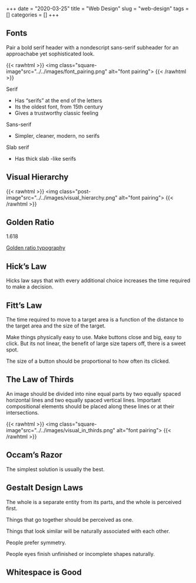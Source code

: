 +++ 
date = "2020-03-25"
title = "Web Design"
slug = "web-design" 
tags = []
categories = []
+++


## Fonts

Pair a bold serif header with a nondescript sans-serif subheader for an approachabe yet sophisticated look.

{{< rawhtml >}}
  <img class="square-image"src="../../images/font_pairing.png" alt="font pairing">
{{< /rawhtml >}}

Serif
- Has “serifs” at the end of the letters
- Its the oldest font, from 15th century
- Gives a trustworthy classic feeling

Sans-serif
- Simpler, cleaner, modern, no serifs

Slab serif
- Has thick slab -like serifs

## Visual Hierarchy

{{< rawhtml >}}
  <img class="post-image"src="../../images/visual_hierarchy.png" alt="font pairing">
{{< /rawhtml >}}

## Golden Ratio

1.618 

[Golden ratio typography](https://pearsonified.com/golden-ratio-typography-intro/)

## Hick’s Law

Hicks law says that with every additional choice increases the time required to make a decision.

## Fitt’s Law

The time required to move to a target area is a function of the distance to the target area and the size of the target.

Make things physically easy to use. Make buttons close and big, easy to click. But its not linear, the benefit of large size tapers off, there is a sweet spot.

The size of a button should be proportional to how often its clicked.

## The Law of Thirds

An image should be divided into nine equal parts by two equally spaced horizontal lines and two equally spaced vertical lines. Important compositional elements should be placed along these lines or at their intersections.

{{< rawhtml >}}
  <img class="square-image"src="../../images/visual_in_thirds.png" alt="font pairing">
{{< /rawhtml >}}

## Occam’s Razor

The simplest solution is usually the best.

## Gestalt Design Laws

The whole is a separate entity from its parts, and the whole is perceived first.

Things that go together should be perceived as one.

Things that look similar will be naturally associated with each other.

People prefer symmetry.

People eyes finish unfinished or incomplete shapes naturally. 

## Whitespace is Good




